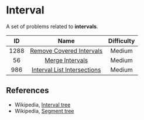 # Interval

A set of problems related to **intervals**.

|  ID   |                                           Name                                            | Difficulty |
| :---: | :---------------------------------------------------------------------------------------: | :--------: |
| 1288  |    [Remove Covered Intervals](https://leetcode.com/problems/remove-covered-intervals/)    |   Medium   |
|  56   |             [Merge Intervals](https://leetcode.com/problems/merge-intervals/)             |   Medium   |
|  986  | [Interval List Intersections](https://leetcode.com/problems/interval-list-intersections/) |   Medium   |

## References

* Wikipedia, [Interval tree](https://en.wikipedia.org/wiki/Interval_tree)
* Wikipedia, [Segment tree](https://en.wikipedia.org/wiki/Segment_tree)
